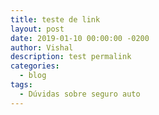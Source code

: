 ```yaml
---
title: teste de link
layout: post
date: 2019-01-10 00:00:00 -0200
author: Vishal
description: test permalink
categories:
  - blog
tags:
  - Dúvidas sobre seguro auto
---
```

